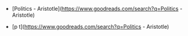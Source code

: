 * [Politics - Aristotle](https://www.goodreads.com/search?q=Politics - Aristotle)


* [p t](https://www.goodreads.com/search?q=Politics - Aristotle)
